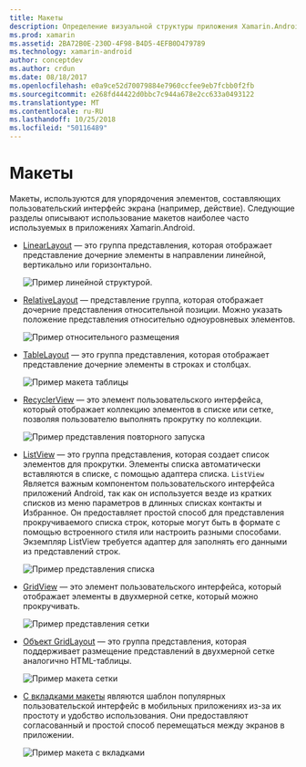 ```yaml
---
title: Макеты
description: Определение визуальной структуры приложения Xamarin.Android
ms.prod: xamarin
ms.assetid: 2BA72B0E-230D-4F98-B4D5-4EFB0D479789
ms.technology: xamarin-android
author: conceptdev
ms.author: crdun
ms.date: 08/18/2017
ms.openlocfilehash: e0a9ce52d70079884e7960ccfee9eb7fcbb0f2fb
ms.sourcegitcommit: e268fd44422d0bbc7c944a678e2cc633a0493122
ms.translationtype: MT
ms.contentlocale: ru-RU
ms.lasthandoff: 10/25/2018
ms.locfileid: "50116489"
---
```

# <a name="layouts"></a>Макеты

Макеты, используются для упорядочения элементов, составляющих пользовательский интерфейс экрана (например, действие). Следующие разделы описывают использование макетов наиболее часто используемых в приложениях Xamarin.Android.

-   [LinearLayout](~/android/user-interface/layouts/linear-layout.md) — это группа представления, которая отображает представление дочерние элементы в направлении линейной, вертикально или горизонтально.

    ![Пример линейной структурой.](images/linear-layout.png)

-   [RelativeLayout](~/android/user-interface/layouts/relative-layout.md) — представление группа, которая отображает дочерние представления относительной позиции. Можно указать положение представления относительно одноуровневых элементов.

    ![Пример относительного размещения](images/relative-layout.png)

-   [TableLayout](~/android/user-interface/layouts/table-layout.md) — это группа представления, которая отображает представление дочерние элементы в строках и столбцах.

    ![Пример макета таблицы](images/table-layout.png)

-   [RecyclerView](~/android/user-interface/layouts/recycler-view/index.md) — это элемент пользовательского интерфейса, который отображает коллекцию элементов в списке или сетке, позволяя пользователю выполнять прокрутку по коллекции.

    ![Пример представления повторного запуска](images/recycler-view.png)

-   [ListView](~/android/user-interface/layouts/list-view/index.md) — это группа представления, которая создает список элементов для прокрутки. Элементы списка автоматически вставляются в списке, с помощью адаптера списка. `ListView` Является важным компонентом пользовательского интерфейса приложений Android, так как он используется везде из кратких списков из меню параметров в длинных списках контакты и Избранное. Он предоставляет простой способ для представления прокручиваемого списка строк, которые могут быть в формате с помощью встроенного стиля или настроить разными способами. Экземпляр ListView требуется адаптер для заполнять его данными из представлений строк.

    ![Пример представления списка](images/list-view.png)

-   [GridView](~/android/user-interface/layouts/grid-view.md) — это элемент пользовательского интерфейса, который отображает элементы в двухмерной сетке, который можно прокручивать.

    ![Пример представления сетки](images/grid-view.png)

-   [Объект GridLayout](~/android/user-interface/layouts/grid-layout.md) — это группа представления, которая поддерживает размещение представлений в двухмерной сетке аналогично HTML-таблицы.

    ![Пример макета сетки](images/grid-layout.png)

-   [С вкладками макеты](~/android/user-interface/layouts/tab-layout/index.md) являются шаблон популярных пользовательской интерфейс в мобильных приложениях из-за их простоту и удобство использования. Они предоставляют согласованный и простой способ перемещаться между экранов в приложении.

    ![Пример макета с вкладками](images/tabbed-layout.png)
 
